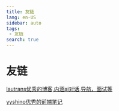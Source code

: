 ```yaml
---
title: 友链
lang: en-US
sidebar: auto
tags:
 - 友链
search: true
---
```

#  友链

[lautrans优秀的博客,内涵ai对话,导航，面试等](https://www.lautrans.cn/)

[yyshino优秀的前端笔记](https://v-blog.yyshino.top/)
